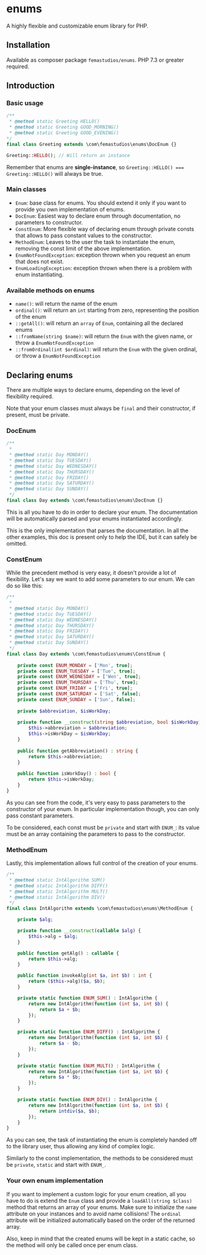 # enums
A highly flexible and customizable enum library for PHP.

## Installation
Available as composer package `femastudios/enums`. PHP 7.3 or greater required.

## Introduction

### Basic usage
```php
/**
 * @method static Greeting HELLO()
 * @method static Greeting GOOD_MORNING()
 * @method static Greeting GOOD_EVENING()
*/
final class Greeting extends \com\femastudios\enums\DocEnum {}

Greeting::HELLO(); // Will return an instance
```

Remember that enums are **single-instance**, so `Greeting::HELLO() === Greeting::HELLO()` will always be true.

### Main classes
* `Enum`: base class for enums. You should extend it only if you want to provide you own implementation of enums.
* `DocEnum`: Easiest way to declare enum through documentation, no parameters to constructor.
* `ConstEnum`: More flexible way of declaring enum through private consts that allows to pass constant values to the constructor.
* `MethodEnum`: Leaves to the user the task to instantiate the enum, removing the const limit of the above implementation.
* `EnumNotFoundException`: exception thrown when you request an enum that does not exist.
* `EnumLoadingException`: exception thrown when there is a problem with enum instantiating.


### Available methods on enums
* `name()`: will return the name of the enum
* `ordinal()`: will return an `int` starting from zero, representing the position of the enum
* `::getAll()`: will return an `array` of `Enum`, containing all the declared enums
* `::fromName(string $name)`: will return the `Enum` with the given name, or throw a `EnumNotFoundException`
* `::fromOrdinal(int $ordinal)`: will return the `Enum` with the given ordinal, or throw a `EnumNotFoundException`

## Declaring enums
There are multiple ways to declare enums, depending on the level of flexibility required. 

Note that your enum classes must always be `final` and their constructor, if present, must be private.

### DocEnum
```php
/**
 *
 * @method static Day MONDAY()
 * @method static Day TUESDAY()
 * @method static Day WEDNESDAY()
 * @method static Day THURSDAY()
 * @method static Day FRIDAY()
 * @method static Day SATURDAY()
 * @method static Day SUNDAY()
 */
final class Day extends \com\femastudios\enums\DocEnum {}
```
This is all you have to do in order to declare your enum. The documentation will be automatically parsed and your enums instantiated accordingly.

This is the only implementation that parses the documentation. In all the other examples, this doc is present only to help the IDE, but it can safely be omitted.

### ConstEnum
While the precedent method is very easy, it doesn't provide a lot of flexibility. Let's say we want to add some parameters to our enum. We can do so like this:
```php
/**
 *
 * @method static Day MONDAY()
 * @method static Day TUESDAY()
 * @method static Day WEDNESDAY()
 * @method static Day THURSDAY()
 * @method static Day FRIDAY()
 * @method static Day SATURDAY()
 * @method static Day SUNDAY()
 */
final class Day extends \com\femastudios\enums\ConstEnum {
    
    private const ENUM_MONDAY = ['Mon', true];
    private const ENUM_TUESDAY = ['Tue', true];
    private const ENUM_WEDNESDAY = ['Wen', true];
    private const ENUM_THURSDAY = ['Thu', true];
    private const ENUM_FRIDAY = ['Fri', true];
    private const ENUM_SATURDAY = ['Sat', false];
    private const ENUM_SUNDAY = ['Sun', false];
    
    private $abbreviation, $isWorkDay;
    
    private function __construct(string $abbreviation, bool $isWorkDay) {
        $this->abbreviation = $abbreviation;
        $this->isWorkDay = $isWorkDay;
    }
    
    public function getAbbreviation() : string {
        return $this->abbreviation;
    }
    
    public function isWorkDay() : bool {
        return $this->isWorkDay;
    }
}
```
As you can see from the code, it's very easy to pass parameters to the constructor of your enum. In particular implementation though, you can only pass constant parameters. 

To be considered, each const must be `private` and start with `ENUM_`: its value must be an array containing the parameters to pass to the constructor.

### MethodEnum
Lastly, this implementation allows full control of the creation of your enums.
```php
/**
 * @method static IntAlgorithm SUM()
 * @method static IntAlgorithm DIFF()
 * @method static IntAlgorithm MULT()
 * @method static IntAlgorithm DIV()
 */
final class IntAlgorithm extends \com\femastudios\enums\MethodEnum {

    private $alg;

    private function __construct(callable $alg) {
        $this->alg = $alg;
    }

    public function getAlg() : callable {
        return $this->alg;
    }

    public function invokeAlg(int $a, int $b) : int {
        return ($this->alg)($a, $b);
    }

    private static function ENUM_SUM() : IntAlgorithm {
        return new IntAlgorithm(function (int $a, int $b) {
            return $a + $b;
        });
    }

    private static function ENUM_DIFF() : IntAlgorithm {
        return new IntAlgorithm(function (int $a, int $b) {
            return $a - $b;
        });
    }

    private static function ENUM_MULT() : IntAlgorithm {
        return new IntAlgorithm(function (int $a, int $b) {
            return $a * $b;
        });
    }

    private static function ENUM_DIV() : IntAlgorithm {
        return new IntAlgorithm(function (int $a, int $b) {
            return intdiv($a, $b);
        });
    }
}
```

As you can see, the task of instantiating the enum is completely handed off to the library user, thus allowing any kind of complex logic.

Similarly to the const implementation, the methods to be considered must be `private`, `static` and start with `ENUM_`. 

### Your own enum implementation
If you want to implement a custom logic for your enum creation, all you have to do is extend the `Enum` class and provide a `loadAll(string $class)` method that returns an array of your enums. 
Make sure to initialize the `name` attribute on your instances and to avoid name collisions!
The `ordinal` attribute will be initialized automatically based on the order of the returned array.

Also, keep in mind that the created enums will be kept in a static cache, so the method will only be called once per enum class.